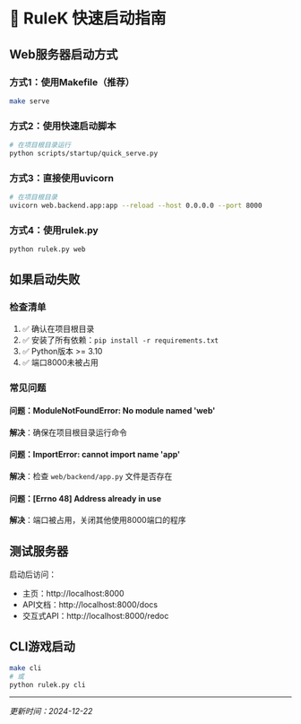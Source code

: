 # 🚀 RuleK 快速启动指南

## Web服务器启动方式

### 方式1：使用Makefile（推荐）
```bash
make serve
```

### 方式2：使用快速启动脚本
```bash
# 在项目根目录运行
python scripts/startup/quick_serve.py
```

### 方式3：直接使用uvicorn
```bash
# 在项目根目录
uvicorn web.backend.app:app --reload --host 0.0.0.0 --port 8000
```

### 方式4：使用rulek.py
```bash
python rulek.py web
```

## 如果启动失败

### 检查清单
1. ✅ 确认在项目根目录
2. ✅ 安装了所有依赖：`pip install -r requirements.txt`
3. ✅ Python版本 >= 3.10
4. ✅ 端口8000未被占用

### 常见问题

#### 问题：ModuleNotFoundError: No module named 'web'
**解决**：确保在项目根目录运行命令

#### 问题：ImportError: cannot import name 'app'
**解决**：检查 `web/backend/app.py` 文件是否存在

#### 问题：[Errno 48] Address already in use
**解决**：端口被占用，关闭其他使用8000端口的程序

## 测试服务器

启动后访问：
- 主页：http://localhost:8000
- API文档：http://localhost:8000/docs
- 交互式API：http://localhost:8000/redoc

## CLI游戏启动

```bash
make cli
# 或
python rulek.py cli
```

---
*更新时间：2024-12-22*